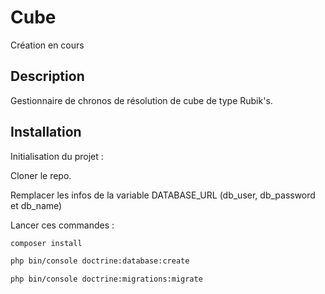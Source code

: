 # Cube

Création en cours

## Description

Gestionnaire de chronos de résolution de cube de type Rubik's.

## Installation

Initialisation du projet :

Cloner le repo.

Remplacer les infos de la variable DATABASE_URL (db_user, db_password et db_name)

Lancer ces commandes :
```bash
composer install

php bin/console doctrine:database:create

php bin/console doctrine:migrations:migrate
```
